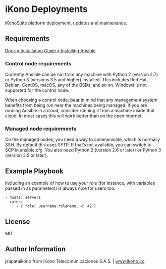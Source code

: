 iKono Deployments
=========

iKonoSuite platform deployment, updates and maintenance.

Requirements
------------

[Docs » Installation Guide » Installing Ansible](https://docs.ansible.com/ansible/latest/installation_guide/intro_installation.html)

### Control node requirements

Currently Ansible can be run from any machine with Python 2 (version 2.7) or Python 3 (versions 3.5 and higher) installed. This includes Red Hat, Debian, CentOS, macOS, any of the BSDs, and so on. Windows is not supported for the control node.

When choosing a control node, bear in mind that any management system benefits from being run near the machines being managed. If you are running Ansible in a cloud, consider running it from a machine inside that cloud. In most cases this will work better than on the open Internet.

### Managed node requirements

On the managed nodes, you need a way to communicate, which is normally SSH. By default this uses SFTP. If that’s not available, you can switch to SCP in ansible.cfg. You also need Python 2 (version 2.6 or later) or Python 3 (version 3.5 or later).

Example Playbook
----------------

Including an example of how to use your role (for instance, with variables passed in as parameters) is always nice for users too:

    - hosts: servers
      roles:
         - { role: username.rolename, x: 42 }

License
-------

MIT

Author Information
------------------

jzapataikono from iKono Telecomunicaciones S.A.S. | www.ikono.co
